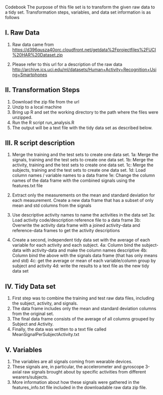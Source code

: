 
Codebook
The purpose of this file set is to transform the given raw data to a tidy set.
Transformation steps, variables, and data set information is as follows


I. Raw Data
-----------
1. Raw data came from 
https://d396qusza40orc.cloudfront.net/getdata%2Fprojectfiles%2FUCI%20HAR%20Dataset.zip 

2. Please refer to this url for a description of the raw data
http://archive.ics.uci.edu/ml/datasets/Human+Activity+Recognition+Using+Smartphones


II. Transformation Steps
---------------------------

1. Download the zip file from the url
2. Unzip to a local machine
3. Bring up R and set the working directory to the path where the files were unzipped.
4. Run the R script run_analysis.R
5. The output will be a text file with the tidy data set as described below.


III. R script description
-------------------------

1. Merge the training and the test sets to create one data set.
1a: Merge the signals, training and the test sets to create one data set.
1b: Merge the activity, training and the test sets to create one data set.
1c: Merge the subjects, training and the test sets to create one data set.
1d: Load column names / variable names to a data frame
1e: Change the column names of the data frame with the combined signals using the features.txt file 

2. Extract only the measurements on the mean and standard deviation for each measurement. 
Create a new data frame that has a subset of only mean and std columns from the signals 

3. Use descriptive activity names to name the activities in the data set
3a: Load activity code/description reference file to a data frame
3b: Overwrite the activity data frame with a joined activity-data and reference-data frames to get the activity descriptions 

4. Create a second, independent tidy data set with the average of each variable for each activity and each subject.
4a: Column bind the subject-data with activity-data and make the column names descriptive
4b: Column bind the above with the signals data frame (that has only means and std) 
4c: get the average or mean of each variable/column group by subject and activity
4d: write the results to a text file as the new tidy data set


IV. Tidy Data set
------------------

1. First step was to combine the training and test raw data files, including the subject, activity, and signals.
2. The data frame includes only the mean and standard deviation columns from the original set.
3. The final data frame consists of the average of all columns grouped by Subject and Activity.
4. Finally, the data was written to a text file called MeanSignalPerSubjectActivity.txt


V. Variables
------------

1. The variables are all signals coming from wearable devices.  
2. These signals are, in particular, the accelerometer and gyroscope 3-axial raw signals brought about by specific activities from different wearers/subjects. 
3. More information about how these signals were gathered in the features_info.txt file included in the downloadable raw data zip file.



